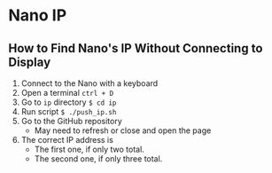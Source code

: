# Nano IP

## How to Find Nano's IP Without Connecting to Display
1. Connect to the Nano with a keyboard
2. Open a terminal `ctrl + D`
3. Go to `ip` directory `$ cd ip`
4. Run script `$ ./push_ip.sh`
5. Go to the GitHub repository
   * May need to refresh or close and open the page
6. The correct IP address is
   * The first one, if only two total.
   * The second one, if only three total.
